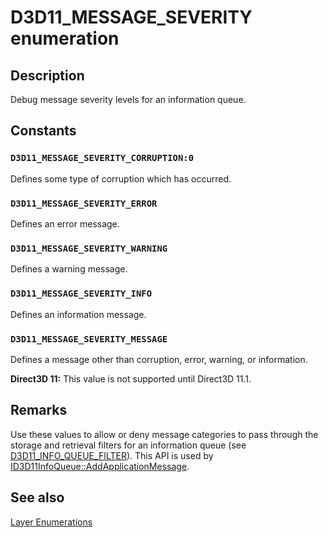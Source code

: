 # D3D11_MESSAGE_SEVERITY enumeration

## Description

Debug message severity levels for an information queue.

## Constants

### `D3D11_MESSAGE_SEVERITY_CORRUPTION:0`

Defines some type of corruption which has occurred.

### `D3D11_MESSAGE_SEVERITY_ERROR`

Defines an error message.

### `D3D11_MESSAGE_SEVERITY_WARNING`

Defines a warning message.

### `D3D11_MESSAGE_SEVERITY_INFO`

Defines an information message.

### `D3D11_MESSAGE_SEVERITY_MESSAGE`

Defines a message other than corruption, error, warning, or information.

**Direct3D 11:** This value is not supported until Direct3D 11.1.

## Remarks

Use these values to allow or deny message categories to pass through the storage and retrieval filters for an information queue (see [D3D11_INFO_QUEUE_FILTER](https://learn.microsoft.com/windows/desktop/api/d3d11sdklayers/ns-d3d11sdklayers-d3d11_info_queue_filter)). This API is used by [ID3D11InfoQueue::AddApplicationMessage](https://learn.microsoft.com/windows/desktop/api/d3d11sdklayers/nf-d3d11sdklayers-id3d11infoqueue-addapplicationmessage).

## See also

[Layer Enumerations](https://learn.microsoft.com/windows/desktop/direct3d11/d3d11-graphics-reference-d3d11-layer-enums)